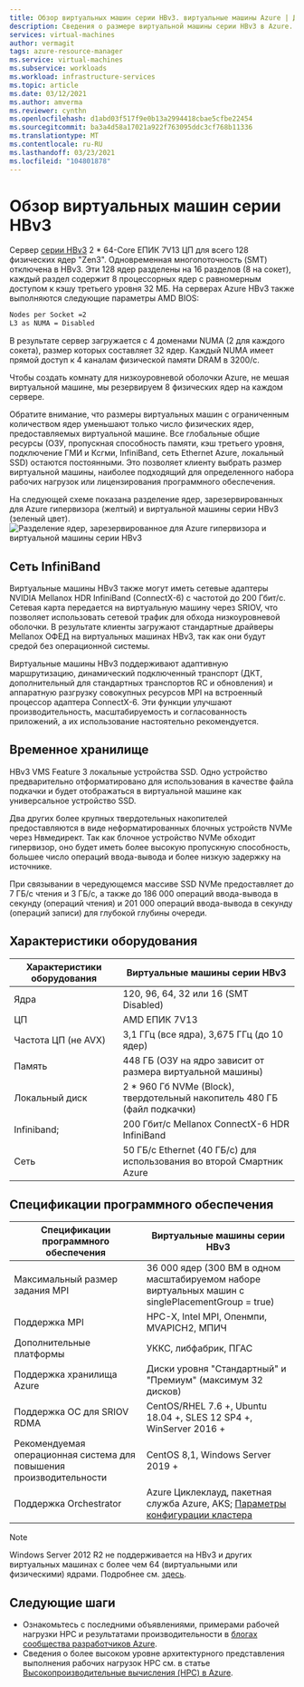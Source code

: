 ```yaml
---
title: Обзор виртуальных машин серии HBv3. виртуальные машины Azure | Документация Майкрософт
description: Сведения о размере виртуальной машины серии HBv3 в Azure.
services: virtual-machines
author: vermagit
tags: azure-resource-manager
ms.service: virtual-machines
ms.subservice: workloads
ms.workload: infrastructure-services
ms.topic: article
ms.date: 03/12/2021
ms.author: amverma
ms.reviewer: cynthn
ms.openlocfilehash: d1abd03f517f9e0b13a2994418cbae5cfbe22454
ms.sourcegitcommit: ba3a4d58a17021a922f763095ddc3cf768b11336
ms.translationtype: MT
ms.contentlocale: ru-RU
ms.lasthandoff: 03/23/2021
ms.locfileid: "104801878"
---
```

# <a name="hbv3-series-virtual-machine-overview"></a>Обзор виртуальных машин серии HBv3 

Сервер [серии HBv3](../../hbv3-series.md) 2 * 64-Core ЕПИК 7V13 ЦП для всего 128 физических ядер "Zen3". Одновременная многопоточность (SMT) отключена в HBv3. Эти 128 ядер разделены на 16 разделов (8 на сокет), каждый раздел содержит 8 процессорных ядер с равномерным доступом к кэшу третьего уровня 32 МБ. На серверах Azure HBv3 также выполняются следующие параметры AMD BIOS:

```bash
Nodes per Socket =2
L3 as NUMA = Disabled
```

В результате сервер загружается с 4 доменами NUMA (2 для каждого сокета), размер которых составляет 32 ядер. Каждый NUMA имеет прямой доступ к 4 каналам физической памяти DRAM в 3200/с.

Чтобы создать комнату для низкоуровневой оболочки Azure, не мешая виртуальной машине, мы резервируем 8 физических ядер на каждом сервере. 

Обратите внимание, что размеры виртуальных машин с ограниченным количеством ядер уменьшают только число физических ядер, предоставляемых виртуальной машине. Все глобальные общие ресурсы (ОЗУ, пропускная способность памяти, кэш третьего уровня, подключение ГМИ и Ксгми, InfiniBand, сеть Ethernet Azure, локальный SSD) остаются постоянными. Это позволяет клиенту выбрать размер виртуальной машины, наиболее подходящий для определенного набора рабочих нагрузок или лицензирования программного обеспечения.

На следующей схеме показана разделение ядер, зарезервированных для Azure гипервизора (желтый) и виртуальной машины серии HBv3 (зеленый цвет).
![Разделение ядер, зарезервированное для Azure гипервизора и виртуальной машины серии HBv3](./media/architecture/hbv3-segregation-cores.png)

## <a name="infiniband-networking"></a>Сеть InfiniBand
Виртуальные машины HBv3 также могут иметь сетевые адаптеры NVIDIA Mellanox HDR InfiniBand (ConnectX-6) с частотой до 200 Гбит/с. Сетевая карта передается на виртуальную машину через SRIOV, что позволяет использовать сетевой трафик для обхода низкоуровневой оболочки. В результате клиенты загружают стандартные драйверы Mellanox ОФЕД на виртуальных машинах HBv3, так как они будут средой без операционной системы.

Виртуальные машины HBv3 поддерживают адаптивную маршрутизацию, динамический подключенный транспорт (ДКТ, дополнительный для стандартных транспортов RC и обновления) и аппаратную разгрузку совокупных ресурсов MPI на встроенный процессор адаптера ConnectX-6. Эти функции улучшают производительность, масштабируемость и согласованность приложений, а их использование настоятельно рекомендуется.

## <a name="temporary-storage"></a>Временное хранилище
HBv3 VMS Feature 3 локальные устройства SSD. Одно устройство предварительно отформатировано для использования в качестве файла подкачки и будет отображаться в виртуальной машине как универсальное устройство SSD.

Два других более крупных твердотельных накопителей предоставляются в виде неформатированных блочных устройств NVMe через Нвмедирект. Так как блочное устройство NVMe обходит гипервизор, оно будет иметь более высокую пропускную способность, большее число операций ввода-вывода и более низкую задержку на источнике.

При связывании в чередующемся массиве SSD NVMe предоставляет до 7 ГБ/с чтения и 3 ГБ/с, а также до 186 000 операций ввода-вывода в секунду (операций чтения) и 201 000 операций ввода-вывода в секунду (операций записи) для глубокой глубины очереди.

## <a name="hardware-specifications"></a>Характеристики оборудования 

| Характеристики оборудования          | Виртуальные машины серии HBv3              |
|----------------------------------|----------------------------------|
| Ядра                            | 120, 96, 64, 32 или 16 (SMT Disabled)               | 
| ЦП                              | AMD ЕПИК 7V13                   | 
| Частота ЦП (не AVX)          | 3,1 ГГц (все ядра), 3,675 ГГц (до 10 ядер)    | 
| Память                           | 448 ГБ (ОЗУ на ядро зависит от размера виртуальной машины)         | 
| Локальный диск                       | 2 * 960 Гб NVMe (Block), твердотельный накопитель 480 ГБ (файл подкачки) | 
| Infiniband;                       | 200 Гбит/с Mellanox ConnectX-6 HDR InfiniBand | 
| Сеть                          | 50 ГБ/с Ethernet (40 ГБ/с) для использования во второй Смартник Azure | 

## <a name="software-specifications"></a>Спецификации программного обеспечения 

| Спецификации программного обеспечения        | Виртуальные машины серии HBv3                                            | 
|--------------------------------|-----------------------------------------------------------|
| Максимальный размер задания MPI               | 36 000 ядер (300 ВМ в одном масштабируемом наборе виртуальных машин с singlePlacementGroup = true) |
| Поддержка MPI                    | HPC-X, Intel MPI, Опенмпи, MVAPICH2, МПИЧ  |
| Дополнительные платформы          | УККС, либфабрик, ПГАС                  |
| Поддержка хранилища Azure          | Диски уровня "Стандартный" и "Премиум" (максимум 32 дисков)              |
| Поддержка ОС для SRIOV RDMA      | CentOS/RHEL 7.6 +, Ubuntu 18.04 +, SLES 12 SP4 +, WinServer 2016 +           |
| Рекомендуемая операционная система для повышения производительности | CentOS 8,1, Windows Server 2019 +
| Поддержка Orchestrator           | Azure Циклеклауд, пакетная служба Azure, AKS; [Параметры конфигурации кластера](../../sizes-hpc.md#cluster-configuration-options)                      | 

> [!NOTE] 
> Windows Server 2012 R2 не поддерживается на HBv3 и других виртуальных машинах с более чем 64 (виртуальными или физическими) ядрами. Подробнее см. [здесь](https://docs.microsoft.com/windows-server/virtualization/hyper-v/supported-windows-guest-operating-systems-for-hyper-v-on-windows).

## <a name="next-steps"></a>Следующие шаги

- Ознакомьтесь с последними объявлениями, примерами рабочей нагрузки HPC и результатами производительности в [блогах сообщества разработчиков Azure](https://techcommunity.microsoft.com/t5/azure-compute/bg-p/AzureCompute).
- Сведения о более высоком уровне архитектурного представления выполнения рабочих нагрузок HPC см. в статье [Высокопроизводительные вычисления (HPC) в Azure](/azure/architecture/topics/high-performance-computing/).